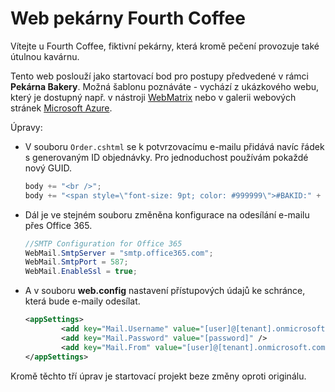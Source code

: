 # Web pekárny Fourth Coffee
Vítejte u Fourth Coffee, fiktivní pekárny, která kromě pečení provozuje také útulnou kavárnu.

Tento web poslouží jako startovací bod pro postupy předvedené v rámci **Pekárna Bakery**. Možná šablonu poznáváte - vychází z ukázkového webu, který je dostupný např. v nástroji [WebMatrix](http://www.microsoft.com/web/webmatrix/) nebo v galerii webových stránek [Microsoft Azure](https://azure.microsoft.com).

Úpravy:
* V souboru `Order.cshtml` se k potvrzovacímu e-mailu přidává navíc řádek s generovaným ID objednávky. Pro jednoduchost používám pokaždé nový GUID.

	```csharp
	body += "<br />";
	body += "<span style=\"font-size: 9pt; color: #999999\">#BAKID:" + Guid.NewGuid() + "</span>";
	```

* Dál je ve stejném souboru změněna konfigurace na odesílání e-mailu přes Office 365.

	```csharp
	//SMTP Configuration for Office 365
	WebMail.SmtpServer = "smtp.office365.com";
	WebMail.SmtpPort = 587;
	WebMail.EnableSsl = true;
	```

* A v souboru **web.config** nastavení přístupových údajů ke schránce, která bude e-maily odesílat.

	```xml
	<appSettings>
    		<add key="Mail.Username" value="[user]@[tenant].onmicrosoft.com" />
    		<add key="Mail.Password" value="[password]" />
    		<add key="Mail.From" value="[user]@[tenant].onmicrosoft.com" />
  	</appSettings>
  	```
	
Kromě těchto tří úprav je startovací projekt beze změny oproti originálu.
